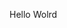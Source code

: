Hello Wolrd






































































































































































































































































































































































































































































































































































































































































































































































































































































































































































































































































































































































































































































































































































































































































































































































































































































































































































































































































































































































































































































































































































































































































































































































































































































































































































































































































































































































































































































































































































































































































































































































































































































































































































































































































































































































































































































































































































































































































































































































